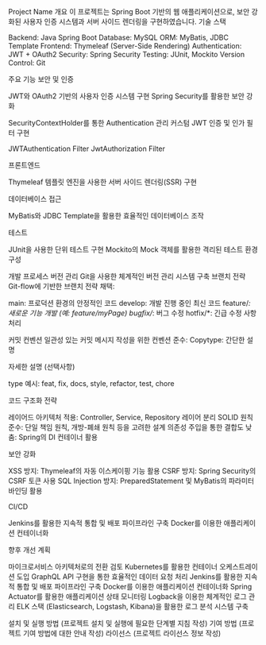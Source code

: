 Project Name
개요
이 프로젝트는 Spring Boot 기반의 웹 애플리케이션으로, 보안 강화된 사용자 인증 시스템과 서버 사이드 렌더링을 구현하였습니다.
기술 스택

Backend: Java Spring Boot
Database: MySQL
ORM: MyBatis, JDBC Template
Frontend: Thymeleaf (Server-Side Rendering)
Authentication: JWT + OAuth2
Security: Spring Security
Testing: JUnit, Mockito
Version Control: Git

주요 기능
보안 및 인증

JWT와 OAuth2 기반의 사용자 인증 시스템 구현
Spring Security를 활용한 보안 강화

SecurityContextHolder를 통한 Authentication 관리
커스텀 JWT 인증 및 인가 필터 구현

JWTAuthentication Filter
JwtAuthorization Filter





프론트엔드

Thymeleaf 템플릿 엔진을 사용한 서버 사이드 렌더링(SSR) 구현

데이터베이스 접근

MyBatis와 JDBC Template을 활용한 효율적인 데이터베이스 조작

테스트

JUnit을 사용한 단위 테스트 구현
Mockito의 Mock 객체를 활용한 격리된 테스트 환경 구성

개발 프로세스
버전 관리
Git을 사용한 체계적인 버전 관리 시스템 구축
브랜치 전략
Git-flow에 기반한 브랜치 전략 채택:

main: 프로덕션 환경의 안정적인 코드
develop: 개발 진행 중인 최신 코드
feature/*: 새로운 기능 개발 (예: feature/myPage)
bugfix/*: 버그 수정
hotfix/*: 긴급 수정 사항 처리

커밋 컨벤션
일관성 있는 커밋 메시지 작성을 위한 컨벤션 준수:
Copytype: 간단한 설명

자세한 설명 (선택사항)

type 예시: feat, fix, docs, style, refactor, test, chore

코드 구조화 전략

레이어드 아키텍처 적용: Controller, Service, Repository 레이어 분리
SOLID 원칙 준수: 단일 책임 원칙, 개방-폐쇄 원칙 등을 고려한 설계
의존성 주입을 통한 결합도 낮춤: Spring의 DI 컨테이너 활용

보안 강화

XSS 방지: Thymeleaf의 자동 이스케이핑 기능 활용
CSRF 방지: Spring Security의 CSRF 토큰 사용
SQL Injection 방지: PreparedStatement 및 MyBatis의 파라미터 바인딩 활용

CI/CD

Jenkins를 활용한 지속적 통합 및 배포 파이프라인 구축
Docker를 이용한 애플리케이션 컨테이너화

향후 개선 계획

마이크로서비스 아키텍처로의 전환 검토
Kubernetes를 활용한 컨테이너 오케스트레이션 도입
GraphQL API 구현을 통한 효율적인 데이터 요청 처리
Jenkins를 활용한 지속적 통합 및 배포 파이프라인 구축
Docker를 이용한 애플리케이션 컨테이너화
Spring Actuator를 활용한 애플리케이션 상태 모니터링
Logback을 이용한 체계적인 로그 관리
ELK 스택 (Elasticsearch, Logstash, Kibana)을 활용한 로그 분석 시스템 구축



설치 및 실행 방법
(프로젝트 설치 및 실행에 필요한 단계별 지침 작성)
기여 방법
(프로젝트 기여 방법에 대한 안내 작성)
라이선스
(프로젝트 라이선스 정보 작성)
